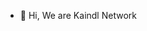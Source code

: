 - 👋 Hi, We are Kaindl Network


<!---
kgncloud/kgncloud is a ✨ special ✨ repository because its `README.md` (this file) appears on your GitHub profile.
You can click the Preview link to take a look at your changes.
--->
